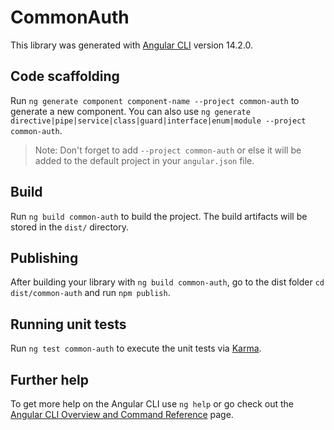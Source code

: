 # CommonAuth

This library was generated with [Angular CLI](https://github.com/angular/angular-cli) version 14.2.0.

## Code scaffolding

Run `ng generate component component-name --project common-auth` to generate a new component. You can also use `ng generate directive|pipe|service|class|guard|interface|enum|module --project common-auth`.
> Note: Don't forget to add `--project common-auth` or else it will be added to the default project in your `angular.json` file. 

## Build

Run `ng build common-auth` to build the project. The build artifacts will be stored in the `dist/` directory.

## Publishing

After building your library with `ng build common-auth`, go to the dist folder `cd dist/common-auth` and run `npm publish`.

## Running unit tests

Run `ng test common-auth` to execute the unit tests via [Karma](https://karma-runner.github.io).

## Further help

To get more help on the Angular CLI use `ng help` or go check out the [Angular CLI Overview and Command Reference](https://angular.io/cli) page.
